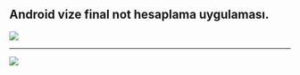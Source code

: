 <h2>Android vize final not hesaplama uygulaması.</h2>

<img src="https://i.hizliresim.com/Gn0c83.png"></img>

<hr>
<img src="https://i.hizliresim.com/28mVOS.png">
